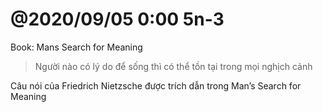 # @2020/09/05 0:00 5n-3

Book: Mans Search for Meaning

> Người nào có lý do để sống thì có thể tồn tại trong mọi nghịch cảnh

Câu nói của Friedrich Nietzsche được trích dẫn trong Man’s Search for Meaning